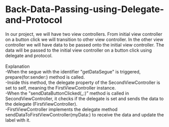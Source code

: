 # Back-Data-Passing-using-Delegate-and-Protocol
In our project, we will have two view controllers. From initial view controller on a button click we will transition to other view controller. In the other view controller we will have data to be passed onto the initial view controller. The data will be passed to the initial view controller on a button click using delegate and protocol.<br><br>
Explanation<br>
-When the segue with the identifier "getDataSegue" is triggered, prepare(for:sender:) method is called.<br>
-Inside this method, the delegate property of the SecondViewController is set to self, meaning the FirstViewController instance.<br>
-When the "sendDataButtonClicked(_:)” method is called in SecondViewController, it checks if the delegate is set and sends the data to the delegate (FirstViewController).<br>
-FirstViewController implements the delegate method sendDataToFirstViewController(myData:) to receive the data and update the label with it.
